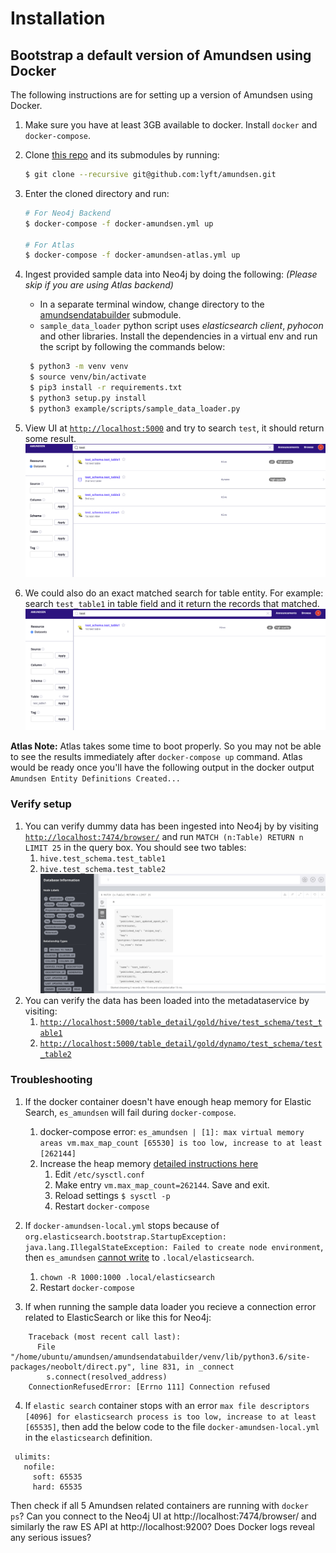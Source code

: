# Installation

## Bootstrap a default version of Amundsen using Docker
The following instructions are for setting up a version of Amundsen using Docker.

1. Make sure you have at least 3GB available to docker. Install `docker` and  `docker-compose`.
2. Clone [this repo](https://github.com/lyft/amundsen) and its submodules by running:
   ```bash
   $ git clone --recursive git@github.com:lyft/amundsen.git
   ```
3. Enter the cloned directory and run:
    ```bash
    # For Neo4j Backend
    $ docker-compose -f docker-amundsen.yml up

    # For Atlas
    $ docker-compose -f docker-amundsen-atlas.yml up
    ```
4. Ingest provided sample data into Neo4j by doing the following: _(Please skip if you are using Atlas backend)_

   * In a separate terminal window, change directory to the [amundsendatabuilder](https://github.com/lyft/amundsendatabuilder) submodule.
   * `sample_data_loader` python script uses _elasticsearch client_, _pyhocon_ and other libraries. Install the dependencies in a virtual env and run the script by following the commands below:
   ```bash
    $ python3 -m venv venv
    $ source venv/bin/activate  
    $ pip3 install -r requirements.txt
    $ python3 setup.py install
    $ python3 example/scripts/sample_data_loader.py
   ```
5. View UI at [`http://localhost:5000`](http://localhost:5000) and try to search `test`, it should return some result.
![](img/search-page.png)

6. We could also do an exact matched search for table entity. For example: search `test_table1` in table field and 
it return the records that matched.
![](img/search-exact-match.png)

**Atlas Note:** Atlas takes some time to boot properly. So you may not be able to see the results immediately 
after `docker-compose up` command. 
Atlas would be ready once you'll have the following output in the docker output `Amundsen Entity Definitions Created...`  

### Verify setup

1. You can verify dummy data has been ingested into Neo4j by by visiting [`http://localhost:7474/browser/`](http://localhost:7474/browser/) and run `MATCH (n:Table) RETURN n LIMIT 25` in the query box. You should see two tables:
   1. `hive.test_schema.test_table1`
   2. `hive.test_schema.test_table2`
![](img/neo4j-debug.png)
2. You can verify the data has been loaded into the metadataservice by visiting:
   1. [`http://localhost:5000/table_detail/gold/hive/test_schema/test_table1`](http://localhost:5000/table_detail/gold/hive/test_schema/test_table1)
   2. [`http://localhost:5000/table_detail/gold/dynamo/test_schema/test_table2`](http://localhost:5000/table_detail/gold/dynamo/test_schema/test_table2)

### Troubleshooting

1. If the docker container doesn't have enough heap memory for Elastic Search, `es_amundsen` will fail during `docker-compose`.
   1. docker-compose error: `es_amundsen | [1]: max virtual memory areas vm.max_map_count [65530] is too low, increase to at least [262144]`
   2. Increase the heap memory [detailed instructions here](https://www.elastic.co/guide/en/elasticsearch/reference/7.1/docker.html#docker-cli-run-prod-mode)
      1. Edit `/etc/sysctl.conf`
      2. Make entry `vm.max_map_count=262144`. Save and exit.
      3. Reload settings `$ sysctl -p`
      4. Restart `docker-compose`
      
2. If `docker-amundsen-local.yml` stops because of `org.elasticsearch.bootstrap.StartupException: java.lang.IllegalStateException: Failed to create node environment`, then `es_amundsen` [cannot write](https://discuss.elastic.co/t/elastic-elasticsearch-docker-not-assigning-permissions-to-data-directory-on-run/65812/4) to `.local/elasticsearch`. 
   1. `chown -R 1000:1000 .local/elasticsearch`
   2. Restart `docker-compose` 
3. If when running the sample data loader you recieve a connection error related to ElasticSearch or like this for Neo4j:
```
    Traceback (most recent call last):
      File "/home/ubuntu/amundsen/amundsendatabuilder/venv/lib/python3.6/site-packages/neobolt/direct.py", line 831, in _connect
        s.connect(resolved_address)
    ConnectionRefusedError: [Errno 111] Connection refused
```
4. If `elastic search` container stops with an error `max file descriptors [4096] for elasticsearch process is too low, increase to at least [65535]`, then add the below code to the file `docker-amundsen-local.yml` in the `elasticsearch` definition.
```
 ulimits:
   nofile:
     soft: 65535
     hard: 65535
 ```
   Then check if all 5 Amundsen related containers are running with `docker ps`? Can you connect to the Neo4j UI at http://localhost:7474/browser/ and similarly the raw ES API at http://localhost:9200? Does Docker logs reveal any serious issues?
